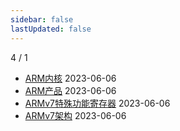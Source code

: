 ```yaml
---
sidebar: false
lastUpdated: false
---
```

4 / 1
- [ARM内核](../pages/ARM内核) 2023-06-06
- [ARM产品](../pages/ARM产品) 2023-06-06
- [ARMv7特殊功能寄存器](../pages/ARMv7特殊功能寄存器) 2023-06-06
- [ARMv7架构](../pages/ARMv7架构) 2023-06-06
